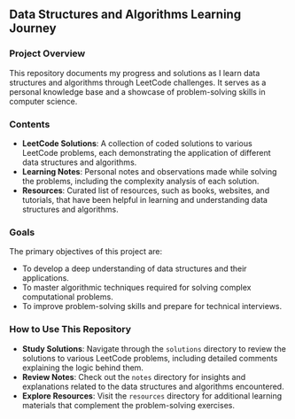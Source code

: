 ## Data Structures and Algorithms Learning Journey

### Project Overview

This repository documents my progress and solutions as I learn data structures and algorithms through LeetCode challenges. It serves as a personal knowledge base and a showcase of problem-solving skills in computer science.

### Contents

- **LeetCode Solutions**: A collection of coded solutions to various LeetCode problems, each demonstrating the application of different data structures and algorithms.
- **Learning Notes**: Personal notes and observations made while solving the problems, including the complexity analysis of each solution.
- **Resources**: Curated list of resources, such as books, websites, and tutorials, that have been helpful in learning and understanding data structures and algorithms.

### Goals

The primary objectives of this project are:

- To develop a deep understanding of data structures and their applications.
- To master algorithmic techniques required for solving complex computational problems.
- To improve problem-solving skills and prepare for technical interviews.

### How to Use This Repository

- **Study Solutions**: Navigate through the `solutions` directory to review the solutions to various LeetCode problems, including detailed comments explaining the logic behind them.
- **Review Notes**: Check out the `notes` directory for insights and explanations related to the data structures and algorithms encountered.
- **Explore Resources**: Visit the `resources` directory for additional learning materials that complement the problem-solving exercises.
